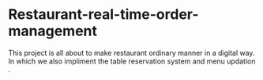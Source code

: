 # Restaurant-real-time-order-management
This project is all about to make restaurant ordinary manner in a digital way. In which we also impliment the table reservation system and menu updation .
